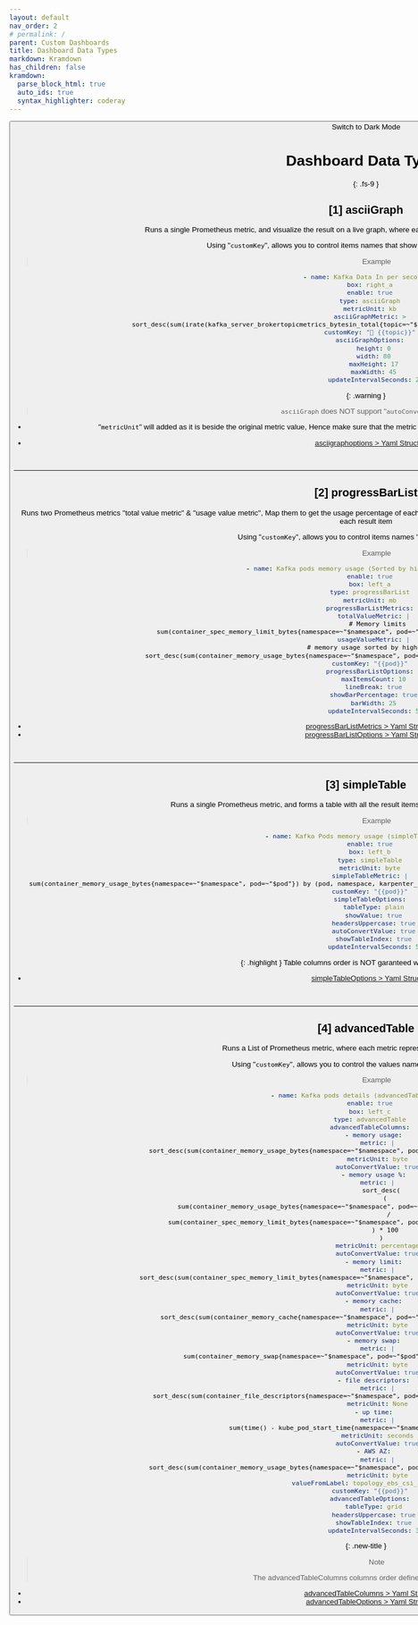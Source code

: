 ```yaml
---
layout: default
nav_order: 2
# permalink: /
parent: Custom Dashboards
title: Dashboard Data Types
markdown: Kramdown
has_children: false
kramdown:
  parse_block_html: true
  auto_ids: true
  syntax_highlighter: coderay
---
```


<button class="btn js-toggle-dark-mode">Switch to Dark Mode

<script>
const toggleDarkMode = document.querySelector('.js-toggle-dark-mode');

jtd.addEvent(toggleDarkMode, 'click', function(){
  if (jtd.getTheme() === 'dark') {
    jtd.setTheme('light');
    toggleDarkMode.textContent = 'Switch to Dark Mode';
  } else {
    jtd.setTheme('dark');
    toggleDarkMode.textContent = 'Switch to Light Mode';
  }
});
</script>

# Dashboard Data Types
{: .fs-9 }


## [1] asciiGraph

Runs a single Prometheus metric, and visualize the result on a live graph, where each metric result item represents a line on the graph

Using "`customKey`", allows you to control items names that show up colored right below the graph

> Example
```yaml
- name: Kafka Data In per second.
  box: right_a
  enable: true
  type: asciiGraph
  metricUnit: kb
  asciiGraphMetric: >
    sort_desc(sum(irate(kafka_server_brokertopicmetrics_bytesin_total{topic=~"$topic"}[5m])) by (strimzi_io_cluster, topic)) / 1024
  customKey: "🍅 {{topic}}"
  asciiGraphOptions:
    height: 0
    width: 80
    maxHeight: 17
    maxWidth: 45
    updateIntervalSeconds: 2
```


{: .warning }
> `asciiGraph` does NOT support "`autoConvertValue`" option

- "`metricUnit`" will added as it is beside the original metric value, Hence make sure that the metric returns the data in required unit to be visualized. ex: kb, mb, gb .. etc.


- [asciigraphoptions > Yaml Structure](./yaml_structure.md#asciigraphoptions)


<br>

---


## [2] progressBarList

Runs two Prometheus metrics "total value metric" & "usage value metric", Map them to get the usage percentage of each result items, and print a list of ProgressBars that show the usage & usage percentage of each result item

Using "`customKey`", allows you to control items names "Progress Bars Names"


> Example
```yaml
- name: Kafka pods memory usage (Sorted by higher memory usage)
  enable: true
  box: left_a
  type: progressBarList
  metricUnit: mb
  progressBarListMetrics:
    totalValueMetric: |
      # Memory limits
      sum(container_spec_memory_limit_bytes{namespace=~"$namespace", pod=~"$pod"}) by (pod, topology_ebs_csi_aws_com_zone)
    usageValueMetric: |
      # memory usage sorted by higher usage
      sort_desc(sum(container_memory_usage_bytes{namespace=~"$namespace", pod=~"$pod"}) by (pod, topology_ebs_csi_aws_com_zone))
  customKey: "{{pod}}"
  progressBarListOptions:
    maxItemsCount: 10
    lineBreak: true
    showBarPercentage: true
    barWidth: 25
    updateIntervalSeconds: 5
```

- [progressBarListMetrics > Yaml Structure](./yaml_structure.md#progressbarlistmetrics)
- [progressBarListOptions > Yaml Structure](./yaml_structure.md#progressbarlistoptions)


<br>

---


## [3] simpleTable

Runs a single Prometheus metric, and forms a table with all the result items as rows & all the sumed labels as columns

> Example
```yaml
- name: Kafka Pods memory usage (simpleTable example)
  enable: true
  box: left_b
  type: simpleTable
  metricUnit: byte
  simpleTableMetric: |
    sum(container_memory_usage_bytes{namespace=~"$namespace", pod=~"$pod"}) by (pod, namespace, karpenter_sh_capacity_type, topology_kubernetes_io_zone,node_kubernetes_io_instance_type)
  customKey: "{{pod}}"
  simpleTableOptions:
    tableType: plain
    showValue: true
    headersUppercase: true
    autoConvertValue: true
    showTableIndex: true
    updateIntervalSeconds: 5
```


{: .highlight }
Table columns order is NOT garanteed with "simpleTable" Type

- [simpleTableOptions > Yaml Structure](./yaml_structure.md#simpletableoptions)



<br>

---


## [4] advancedTable

Runs a List of Prometheus metric, where each metric represents a Table column values

Using "`customKey`", allows you to control the values names of the "NAME" column


> Example
```yaml
- name: Kafka pods details (advancedTable example)
  enable: true
  box: left_c
  type: advancedTable
  advancedTableColumns:
    - memory usage:
      metric: |
        sort_desc(sum(container_memory_usage_bytes{namespace=~"$namespace", pod=~"$pod"}) by (pod, topology_ebs_csi_aws_com_zone))
      metricUnit: byte
      autoConvertValue: true
    - memory usage %:
      metric: |
        sort_desc(
          (
            sum(container_memory_usage_bytes{namespace=~"$namespace", pod=~"$pod"}) by (pod, topology_ebs_csi_aws_com_zone)
            /
            sum(container_spec_memory_limit_bytes{namespace=~"$namespace", pod=~"$pod"}) by (pod, topology_ebs_csi_aws_com_zone)
          ) * 100
        )
      metricUnit: percentage
      autoConvertValue: true
    - memory limit:
      metric: |
        sort_desc(sum(container_spec_memory_limit_bytes{namespace=~"$namespace", pod=~"$pod"}) by (pod, topology_ebs_csi_aws_com_zone))
      metricUnit: byte
      autoConvertValue: true
    - memory cache:
      metric: |
        sort_desc(sum(container_memory_cache{namespace=~"$namespace", pod=~"$pod"}) by (pod, topology_ebs_csi_aws_com_zone))
      metricUnit: byte
      autoConvertValue: true
    - memory swap:
      metric: |
        sum(container_memory_swap{namespace=~"$namespace", pod=~"$pod"}) by (pod, topology_ebs_csi_aws_com_zone)
      metricUnit: byte
      autoConvertValue: true
    - file descriptors:
      metric: |
        sort_desc(sum(container_file_descriptors{namespace=~"$namespace", pod=~"$pod"}) by (pod, topology_ebs_csi_aws_com_zone))
      metricUnit: None
    - up time:
      metric: |
        sum(time() - kube_pod_start_time{namespace=~"$namespace", pod=~"$pod"}) by (pod)
      metricUnit: seconds
      autoConvertValue: true
    - AWS AZ:
      metric: |
        sort_desc(sum(container_memory_usage_bytes{namespace=~"$namespace", pod=~"$pod"}) by (pod, topology_ebs_csi_aws_com_zone))
      metricUnit: byte
      valueFromLabel: topology_ebs_csi_aws_com_zone
  customKey: "{{pod}}"
  advancedTableOptions:
    tableType: grid
    headersUppercase: true
    showTableIndex: true
    updateIntervalSeconds: 3
```

{: .new-title }
> Note
>
> The advancedTableColumns columns order define the Table columns order

- [advancedTableColumns > Yaml Structure](./yaml_structure.md#advancedtablecolumns)
- [advancedTableOptions > Yaml Structure](./yaml_structure.md#advancedtableoptions)
